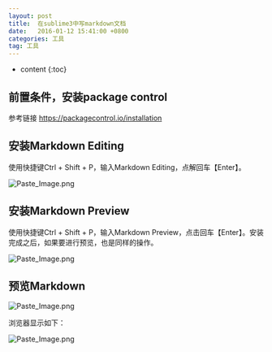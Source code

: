 ```yaml
---
layout: post
title:  在sublime3中写markdown文档
date:   2016-01-12 15:41:00 +0800
categories: 工具
tag: 工具
---
```


* content
{:toc}

## 前置条件，安装package  control
参考链接 https://packagecontrol.io/installation

## 安装Markdown Editing
使用快捷键Ctrl + Shift + P，输入Markdown Editing，点解回车【Enter】。

![Paste_Image.png](http://upload-images.jianshu.io/upload_images/845143-37acce4e6bf3990a.png?jianshufrom=true)

## 安装Markdown Preview
使用快捷键Ctrl + Shift + P，输入Markdown Preview，点击回车【Enter】。安装完成之后，如果要进行预览，也是同样的操作。

![Paste_Image.png](http://upload-images.jianshu.io/upload_images/845143-36eeda34fb2bd7ff.png?jianshufrom=true)

## 预览Markdown

![Paste_Image.png](http://upload-images.jianshu.io/upload_images/845143-b8348d1a01dbb672.png?jianshufrom=true)

浏览器显示如下：

![Paste_Image.png](http://upload-images.jianshu.io/upload_images/845143-0a66c812ac8712dd.png?jianshufrom=true)